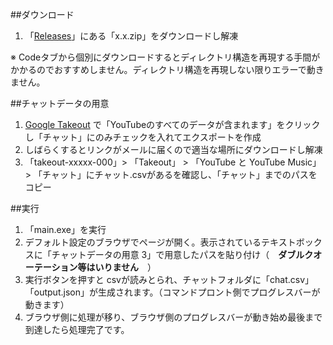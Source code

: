 ##ダウンロード

1. 「[Releases](https://github.com/tube22-ex/YoutubeChatHistoryViewer/releases/latest)」にある「x.x.zip」をダウンロードし解凍

※ Codeタブから個別にダウンロードするとディレクトリ構造を再現する手間がかかるのでおすすめしません。ディレクトリ構造を再現しない限りエラーで動きません。

##チャットデータの用意
1. [Google Takeout](https://takeout.google.com/settings/takeout/custom/youtube
) で「YouTubeのすべてのデータが含まれます」をクリックし「チャット」にのみチェックを入れてエクスポートを作成
2. しばらくするとリンクがメールに届くので適当な場所にダウンロードし解凍
3. 「takeout-xxxxx-000」> 「Takeout」 > 「YouTube と YouTube Music」 > 「チャット」にチャット.csvがあるを確認し、「チャット」までのパスをコピー

##実行
1. 「main.exe」を実行
2. デフォルト設定のブラウザでページが開く。表示されているテキストボックスに「チャットデータの用意 3」で用意したパスを貼り付け（　**ダブルクオーテーション等はいりません**　）
3. 実行ボタンを押すと	csvが読みとられ、チャットフォルダに「chat.csv」「output.json」が生成されます。（コマンドプロント側でプログレスバーが動きます）
4. ブラウザ側に処理が移り、ブラウザ側のプログレスバーが動き始め最後まで到達したら処理完了です。

